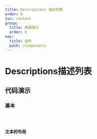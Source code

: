 ```yaml
---
title: Descriptions 描述列表
order: 0
toc: content
group:
  title: 数据展示
  order: 0
nav:
  title: 组件
  path: /components
---
```


# Descriptions描述列表

## 代码演示

### 基本

<code src="./demos/basic.tsx" />

### 文本的布局

<code src="./demos/column.tsx" />
